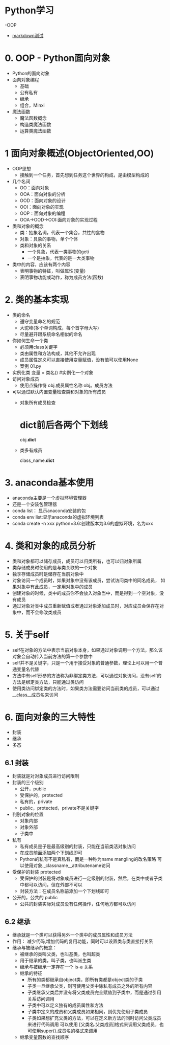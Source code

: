 # Python学习
 -OOP
- [markdown测试](http://www.baidu.com)

# 0. OOP - Python面向对象
- Python的面向对象
- 面向对象编程
    - 基础
    - 公有私有
    - 继承
    - 组合，Minxi
- 魔法函数
    - 魔法函数概念
    - 构造类魔法函数
    - 运算类魔法函数
# 1 面向对象概述(ObjectOriented,OO)
- OOP思想 
    - 接触到一个任务，首先想到任务这个世界的构成，是由模型构成的
- 几个名词
    - OO：面向对象
    - OOA：面向对象的分析
    - OOD：面向对象的设计
    - OOI：面向对象的实现
    - OOP：面向对象的编程
    - OOA->OOD->OOI:面向对象的实现过程
 - 类和对象的概念
    - 类：抽象名词，代表一个集合，共性的食物
    - 对象：具象的事物，单个个体
    - 类和对象的关系
        - 一个具象，代表一类事物的geti
        - 一个是抽象，代表的是一大类事物
 - 类中的内容，应该有两个内容
    - 表明事物的特征，叫做属性(变量)
    - 表明事物功能或动作，称为成员方法(函数)
 # 2. 类的基本实现
 - 类的命名
    - 遵守变量命名的规范
    - 大驼峰(多个单词构成，每个首字母大写)
    - 尽量避开跟系统命名相似的命名
 - 你如何生命一个类
    - 必须用class关键字
    - 类由属性和方法构成，其他不允许出现
    - 成员属性定义可以直接使用变量赋值，没有值可以使用None
    - 案例 01.py  
 - 实例化类
        变量 = 类名() #实例化一个对象
 - 访问对象成员
    - 使用点操作符
        obj.成员属性名称
        obj。成员方法
 - 可以通过默认内置变量检查类和对象的所有成员
    - 对象所有成员检查
        
        # dict前后各两个下划线
        obj.__dict__
    - 类多有成员
        
        class_name.__dict__
        
    
 # 3. anaconda基本使用 
 - anaconda主要是一个虚拟环境管理器
 - 还是一个安装包管理器
 - conda list： 显示anaconda安装的包
 - conda env list:显示anaconda的虚拟环境列表
 - conda create -n xxx python=3.6:创建版本为3.6的虚拟环境，名为xxx
 # 4. 类和对象的成员分析
 - 类和对象都可以储存成员，成员可以归类所有，也可以归对象所属
 - 类存储成员时使用的是与类关联的一个对象
 - 独享存储成员时是储存在当前对象中
 - 对象访问一个成员时，如果对象中没有该成员，尝试访问类中的同名成员，
    如果对象中有此成员，一定用对象中的成员
 - 创建对象的时候，类中的成员你不会放入对象当中，而是得到一个空对象，没有成员
 - 通过对象对类中成员重新赋值或者通过对象添加成员时，对应成员会保存在对象中，而不会修改类成员
 # 5. 关于self
 - self在对象的方法中表示当前对象本身，如果通过对象调用一个方法，那么该对象会自动传入当前方法的第一个参数中
 - self并不是关键字，只是一个用于接受对象的普通参数，理论上可以用一个普通变量名代替
 - 方法中有self形参的方法称为非绑定类方法，可以通过对象访问，没有self的方法是绑定类方法，只能通过类访问
 - 使用类访问绑定类的方法时，如果类方法需要访问当前类的成员，可以通过__class__成员名来访问
 # 6. 面向对象的三大特性
 - 封装
 - 继承
 - 多态
 
 ## 6.1 封装
 - 封装就是对对象成员进行访问限制
 - 封装的三个级别
    - 公开，public
    - 受保护的，protected
    - 私有的，private
    - public，protected，private不是关键字
 - 判别对象的位置
    - 对象内部
    - 对象外部
    - 子类中
 - 私有
    - 私有成员是子是最高级别的封装，只能在当前类活对象访问
    - 在成员前面添加两个下划线即可
    - Python的私有不是真私有，而是一种称为name mangling的改名策略
    可以使用对象._classname__attributename访问
 - 受保护的封装 protected
    - 受保护的封装是将对象成员进行一定级别的封装，然后，在类中或者子类中都可以访问，但在外部不可以
    - 封装方法：在成员名称前添加一个下划线即可
 - 公开的，公共的 public
    - 公共的封装实际对成员没有任何操作，任何地方都可以访问
 ## 6.2 继承
 - 继承就是一个类可以获得另外一个类中的成员属性和成员方法
 - 作用： 减少代码,增加代码的复用功能，同时可以设置类与类直接打关系
 - 继承与被继承的概念：
    - 被继承的类叫父类，也叫基类，也叫超类
    - 用于继承的类，叫子类，也叫派生类
    - 继承与被继承一定存在一个 is-a 关系
    - 继承的特征
        - 所有的类都继承自object类，即所有类都是object类的子类
        - 子类一旦继承父类，则可使用父类中除私有成员之外的所有内容
        - 子类继承父类后并没有将父类成员完全赋值到子类中，而是通过引用关系访问调用
        - 子类中可以定义独有的成员属性和方法
        - 子类中定义的成员和父类成员如果相同，则优先使用子类成员
        - 子类如果想扩充父类的方法，可以在定义新方法的同时访问父类成员来进行代码调用
        可以使用 [父类名.父类成员]格式来调用父类成员，也可使用super().成员名的格式来调用   
    - 继承变量函数的查找顺序